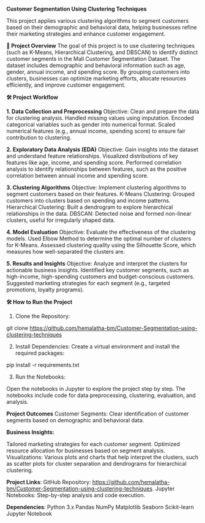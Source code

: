 **Customer Segmentation Using Clustering Techniques**

This project applies various clustering algorithms to segment customers based on their demographic and behavioral data, helping businesses refine their marketing strategies and enhance customer engagement.

**📌 Project Overview**
The goal of this project is to use clustering techniques (such as K-Means, Hierarchical Clustering, and DBSCAN) to identify distinct customer segments in the Mall Customer Segmentation Dataset. The dataset includes demographic and behavioral information such as age, gender, annual income, and spending score. By grouping customers into clusters, businesses can optimize marketing efforts, allocate resources efficiently, and improve customer engagement.


**🛠️ Project Workflow**

**1. Data Collection and Preprocessing**
Objective: Clean and prepare the data for clustering analysis.
Handled missing values using imputation.
Encoded categorical variables such as gender into numerical format.
Scaled numerical features (e.g., annual income, spending score) to ensure fair contribution to clustering.

**2. Exploratory Data Analysis (EDA)**
Objective: Gain insights into the dataset and understand feature relationships.
Visualized distributions of key features like age, income, and spending score.
Performed correlation analysis to identify relationships between features, such as the positive correlation between annual income and spending score.

**3. Clustering Algorithms**
Objective: Implement clustering algorithms to segment customers based on their features.
K-Means Clustering: Grouped customers into clusters based on spending and income patterns.
Hierarchical Clustering: Built a dendrogram to explore hierarchical relationships in the data.
DBSCAN: Detected noise and formed non-linear clusters, useful for irregularly shaped data.

**4. Model Evaluation**
Objective: Evaluate the effectiveness of the clustering models.
Used Elbow Method to determine the optimal number of clusters for K-Means.
Assessed clustering quality using the Silhouette Score, which measures how well-separated the clusters are.

**5. Results and Insights**
Objective: Analyze and interpret the clusters for actionable business insights.
Identified key customer segments, such as high-income, high-spending customers and budget-conscious customers.
Suggested marketing strategies for each segment (e.g., targeted promotions, loyalty programs).


**🛠️ How to Run the Project**
1. Clone the Repository:

  git clone https://github.com/hemalatha-bm/Customer-Segmentation-using-clustering-techniques

2. Install Dependencies: Create a virtual environment and install the required packages:

 pip install -r requirements.txt

3. Run the Notebooks:

Open the notebooks in Jupyter to explore the project step by step.
The notebooks include code for data preprocessing, clustering, evaluation, and analysis.


**Project Outcomes**
Customer Segments: Clear identification of customer segments based on demographic and behavioral data.

**Business Insights:**

Tailored marketing strategies for each customer segment.
Optimized resource allocation for businesses based on segment analysis.
Visualizations: Various plots and charts that help interpret the clusters, such as scatter plots for cluster separation and dendrograms for hierarchical clustering.

**Project Links**:
 GitHub Repository: https://github.com/hemalatha-bm/Customer-Segmentation-using-clustering-techniques.
 Jupyter Notebooks: Step-by-step analysis and code execution.


**Dependencies**:
Python 3.x
Pandas
NumPy
Matplotlib
Seaborn
Scikit-learn
Jupyter Notebook



